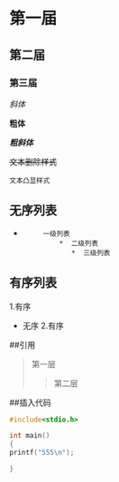 # 第一届
## 第二届
### 第三届

*斜体*

**粗体**

***粗斜体***

~~文本删除样式~~

``文本凸显样式``

## 无序列表
*          一级列表
               *  二级列表
	              *  三级列表
## 有序列表
1.有序
* 无序
2.有序

##引用
>第一层
>>第二层

##插入代码
```C
#include<stdio.h>

int main()
{
printf("555\n");

}


